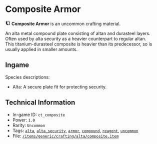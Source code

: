# Composite Armor

<img src="https://raw.githubusercontent.com/Ceterai/Enternia/main/items/generic/crafting/alta/composite.png" alt="Composite Armor icon" loading="lazy" height="16px" width="auto" /> **Composite Armor** is an uncommon crafting material.

An alta metal compound plate consisting of altan and durasteel layers. Often used by alta security as a heavier counterpart to regular altan.  
This titanium-durasteel composite is heavier than its predecessor, so is usually applied in smaller amounts.

## Ingame

Species descriptions:

- Alta: A secure plate fit for protecting security.

## Technical Information

- In-game ID: `ct_composite`
- Power: `1.0`
- Rarity: `Uncommon`
- Tags: [`alta`](https://ceterai.github.io/MyEnternia/Wiki/Tags/Alta), [`alta_security`](https://ceterai.github.io/MyEnternia/Wiki/Tags/AltaSecurity), [`armor`](https://ceterai.github.io/MyEnternia/Wiki/Tags/Armor), [`compound`](https://ceterai.github.io/MyEnternia/Wiki/Tags/Compound), [`reagent`](https://ceterai.github.io/MyEnternia/Wiki/Tags/Reagent), [`uncommon`](https://ceterai.github.io/MyEnternia/Wiki/Tags/Uncommon)
- File: [`/items/generic/crafting/alta/composite.item`](https://github.com/Ceterai/Enternia/blob/main/items/generic/crafting/alta/composite.item)
